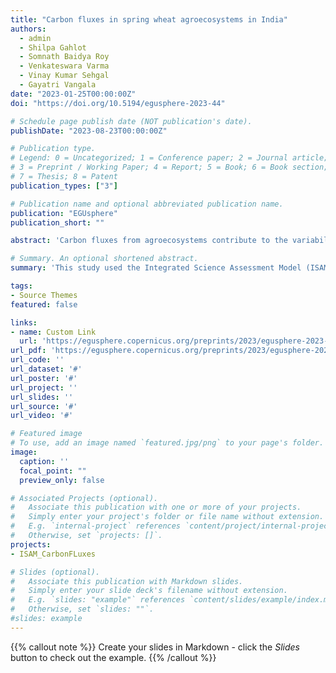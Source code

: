 ```yaml
---
title: "Carbon fluxes in spring wheat agroecosystems in India"
authors:
  - admin
  - Shilpa Gahlot
  - Somnath Baidya Roy
  - Venkateswara Varma
  - Vinay Kumar Sehgal
  - Gayatri Vangala
date: "2023-01-25T00:00:00Z"
doi: "https://doi.org/10.5194/egusphere-2023-44"

# Schedule page publish date (NOT publication's date).
publishDate: "2023-08-23T00:00:00Z"

# Publication type.
# Legend: 0 = Uncategorized; 1 = Conference paper; 2 = Journal article;
# 3 = Preprint / Working Paper; 4 = Report; 5 = Book; 6 = Book section;
# 7 = Thesis; 8 = Patent
publication_types: ["3"]

# Publication name and optional abbreviated publication name.
publication: "EGUsphere"
publication_short: ""

abstract: 'Carbon fluxes from agroecosystems contribute to the variability of the carbon cycle and atmospheric [CO2]. This study used the Integrated Science Assessment Model (ISAM) to investigate carbon fluxes and their variability in Indian spring wheat agroecosystems. First, ISAM was run in site-scale mode to validate GPP, TER, and NEP over an experimental spring wheat site in north India. When compared to flux-tower observations, the spring wheat module in ISAM outperformed the generic crop model. Following that, regional-scale runs were performed to simulate carbon fluxes across the country from 1980 to 2016. The results revealed that fluxes vary significantly across regions, owing primarily to differences in planting dates. Fluxes peak earlier in the country's eastern and central regions, where crops are planted earlier. During the study period, all fluxes showed statistically significant increasing trends (p.01). GPP, NPP, Autotrophic Respiration (Ra), and Heterotrophic Respiration (Rh) increased at 1.272, 0.945, 0.579, 0.328, and 0.366 TgC/yr2, respectively. Numerical experiments were conducted to investigate how natural forcings such as changing temperature and [CO2] levels and agricultural management practices such as nitrogen fertilization and water availability could contribute to the rising trends. The experiments revealed that increasing [CO2], nitrogen fertilization, and irrigation water contributed to increased carbon fluxes, with nitrogen fertilization having the most significant effect.'

# Summary. An optional shortened abstract.
summary: 'This study used the Integrated Science Assessment Model (ISAM) to investigate carbon fluxes and their variability in Indian spring wheat agroecosystems. The results revealed that fluxes vary significantly across regions, owing primarily to differences in planting dates. Fluxes peak earlier in the country's eastern and central regions, where crops are planted earlier. During the study period, all fluxes showed statistically significant increasing trends (p.01). GPP, NPP, Autotrophic Respiration (Ra), and Heterotrophic Respiration (Rh) increased at 1.272, 0.945, 0.579, 0.328, and 0.366 TgC/yr2, respectively.'

tags:
- Source Themes
featured: false

links:
- name: Custom Link
  url: 'https://egusphere.copernicus.org/preprints/2023/egusphere-2023-44/'
url_pdf: 'https://egusphere.copernicus.org/preprints/2023/egusphere-2023-44/egusphere-2023-44.pdf'
url_code: ''
url_dataset: '#'
url_poster: '#'
url_project: ''
url_slides: ''
url_source: '#'
url_video: '#'

# Featured image
# To use, add an image named `featured.jpg/png` to your page's folder. 
image:
  caption: ''
  focal_point: ""
  preview_only: false

# Associated Projects (optional).
#   Associate this publication with one or more of your projects.
#   Simply enter your project's folder or file name without extension.
#   E.g. `internal-project` references `content/project/internal-project/index.md`.
#   Otherwise, set `projects: []`.
projects:
- ISAM_CarbonFLuxes

# Slides (optional).
#   Associate this publication with Markdown slides.
#   Simply enter your slide deck's filename without extension.
#   E.g. `slides: "example"` references `content/slides/example/index.md`.
#   Otherwise, set `slides: ""`.
#slides: example
---
```


{{% callout note %}}
Create your slides in Markdown - click the *Slides* button to check out the example.
{{% /callout %}}
